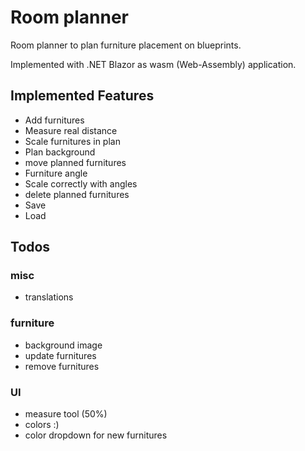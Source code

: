 # Room planner

Room planner to plan furniture placement on blueprints.

Implemented with .NET Blazor as wasm (Web-Assembly) application.

## Implemented Features
 - Add furnitures
 - Measure real distance
 - Scale furnitures in plan
 - Plan background
- move planned furnitures
- Furniture angle
- Scale correctly with angles
- delete planned furnitures
- Save
- Load

## Todos

### misc
- translations

### furniture
- background image
- update furnitures
- remove furnitures

### UI
- measure tool (50%)
- colors :)
- color dropdown for new furnitures